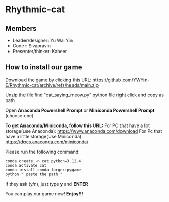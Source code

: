 # Rhythmic-cat

## Members
- Leader/designer: Yu Wai Yin
- Coder: Sivapravin
- Presenter/thinker: Kabeer

## How to install our game

Download the game by clicking this URL:
https://github.com/YWYin-E/Rhythmic-cat/archive/refs/heads/main.zip

Unzip the file
find "cat_saying_meow.py" python file
right click and copy as path


Open **Anaconda Powershell Prompt** or **Miniconda Powershell Prompt** (choose one)

__To get Anaconda/Miniconda, follow this URL:__
For PC that have a lot storage(use Anaconda): https://www.anaconda.com/download
For Pc that have a little storage(Use Miniconda): https://docs.anaconda.com/miniconda/



Please run the following command:
```
conda create -n cat python=3.12.4
conda activate cat
conda install conda-forge::pygame
python " paste the path "
```

If they ask (y/n), just type **y** and **ENTER**



You can play our game now!
**Enjoy!!!**
